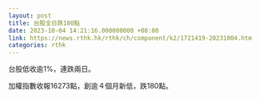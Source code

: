 ```yaml
---
layout: post
title: 台股全日跌180點
date: 2023-10-04 14:21:16.000000000 +08:00
link: https://news.rthk.hk/rthk/ch/component/k2/1721419-20231004.htm
categories: rthk
---
```


台股低收逾1%，連跌兩日。

加權指數收報16273點，創逾４個月新低，跌180點。
